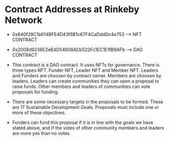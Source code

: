 # Contract Addresses at Rinkeby Network

- 0x840f29C1b614BFE4D43f5B1c67F4CaDddDc4e753 --> NFT CONTRACT
- 0x2008d9236E2eB4D54608ACb522Fc1EC1E1fB9AFb --> DAO CONTRACT

- This contract is a DAO contract. It uses NFTs for governance. There is three types NFT. Funder NFT, Leader NFT and Member NFT. Leaders and Funders are choosen by contract owner. Members are choosen by leaders. Leaders can create communities they can open a proposal to raise funds. Other members and leaders of communities can vote proposals for funding.

- There are some necessary targets in the proposals to be formed. These are 17 Sustainable Development Goals. Proposals must include one or more of these objectives.

- Funders can fund this proposal if it is in line with the goals we have stated above, and if the votes of other community members and leaders are more yes than no votes.

